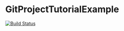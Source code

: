 # GitProjectTutorialExample

[![Build Status](https://travis-ci.com/chiafishh/GitProjectTutorialExample.svg?branch=master)](https://travis-ci.com/chiafishh/GitProjectTutorialExample)
